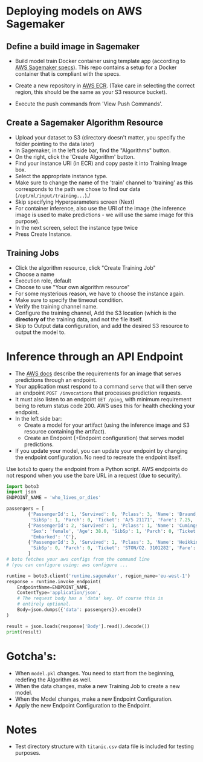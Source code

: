 # Deploying models on AWS Sagemaker

## Define a build image in Sagemaker
- Build model train Docker container using template app (according to [AWS Sagemaker specs](https://docs.aws.amazon.com/sagemaker/latest/dg/your-algorithms-training-algo.html)). This repo contains a setup for a Docker container that is compliant with the specs.  

- Create a new repository in [AWS ECR](https://eu-west-1.console.aws.amazon.com/ecr/get-started?region=eu-west-1).   (Take care in selecting the correct region, this should be the same as your S3 resource bucket).

- Execute the push commands from 'View Push Commands'.

## Create a Sagemaker Algorithm Resource
- Upload your dataset to S3 (directory doesn't matter, you specify the folder pointing to the data later)
- In Sagemaker, in the left side bar, find the "Algorithms" button.
- On the right, click the 'Create Algorithm' button.
- Find your instance URI (in ECR) and copy paste it into Training Image box.
- Select the appropriate instance type.
- Make sure to change the name of the 'train' channel to 'training' as this corresponds to the path we chose to find our data (`/opt/ml/input/training...`)./
- Skip specifying Hyperparameters screen (Next)
- For container inference, also use the URI of the image (the inference image is used to make predictions - we will use the same image for this purpose).
- In the next screen, select the instance type twice
- Press Create Instance.

## Training Jobs
- Click the algorithm resource, click "Create Training Job"
- Choose a name
- Execution role, default
- Choose to use "Your own algorithm resource"
- For some mysterious reason, we have to choose the instance again.
- Make sure to specify the timeout condition.
- Verify the training channel name.
- Configure the training channel, Add the S3 location (which is the **directory of** the training data, and not the file itself.
- Skip to Output data configuration, and add the desired S3 resource to output the model to.

# Inference through an API Endpoint
- The [AWS docs](https://docs.aws.amazon.com/sagemaker/latest/dg/your-algorithms-inference-code.html) describe the requirements for an image that serves predictions through an endpoint.
- Your application must respond to a command `serve` that will then serve an endpoint `POST /invocations` that processes prediction requests.
- It must also listen to an endpoint `GET /ping`, with minimum requirement being to return status code 200. AWS uses this for health checking your endpoint.
- In the left side bar:
  - Create a model for your artifact (using the inference image and S3 resource containing the artifact).
  - Create an Endpoint (+Endpoint configuration) that serves model predictions.
- If you update your model, you can update your endpoint by changing the endpoint configuration. No need to recreate the endpoint itself.

Use `boto3` to query the endpoint from a Python script. AWS endpoints do not respond when you use the bare URL in a request (due to security).

```python
import boto3
import json
ENDPOINT_NAME = 'who_lives_or_dies'

passengers = [
        {'PassengerId': 1, 'Survived': 0, 'Pclass': 3, 'Name': 'Braund, Mr. Owen Harris', 'Sex': 'male', 'Age': 22.0,
         'SibSp': 1, 'Parch': 0, 'Ticket': 'A/5 21171', 'Fare': 7.25, 'Cabin': 'unknown', 'Embarked': 'S'},
        {'PassengerId': 2, 'Survived': 1, 'Pclass': 1, 'Name': 'Cumings, Mrs. John Bradley (Florence Briggs Thayer)',
         'Sex': 'female', 'Age': 38.0, 'SibSp': 1, 'Parch': 0, 'Ticket': 'PC 17599', 'Fare': 71.2833, 'Cabin': 'C85',
         'Embarked': 'C'},
        {'PassengerId': 3, 'Survived': 1, 'Pclass': 3, 'Name': 'Heikkinen, Miss. Laina', 'Sex': 'female', 'Age': 26.0,
         'SibSp': 0, 'Parch': 0, 'Ticket': 'STON/O2. 3101282', 'Fare': 7.925, 'Cabin': 'unknown', 'Embarked': 'S'}
        ]
# boto fetches your aws configs from the command line 
# (you can configure using: aws configure ...         

runtime = boto3.client('runtime.sagemaker', region_name='eu-west-1')
response = runtime.invoke_endpoint(
    EndpointName=ENDPOINT_NAME,
    ContentType='application/json',
    # The request body has a 'data' key. Of course this is 
    # entirely optional.
    Body=json.dumps({'data': passengers}).encode()
)

result = json.loads(response['Body'].read().decode())
print(result)
```
# Gotcha's:
- When `model.pkl` changes. You need to start from the beginning, redefing the Algorithm as well.
- When the data changes, make a new Training Job to create a new model.
- When the Model changes, make a new Endpoint Configuration.
- Apply the new Endpoint Configuration to the Endpoint.

# Notes
- Test directory structure with `titanic.csv` data file is included for testing purposes. 
